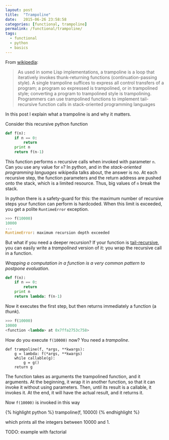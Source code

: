 ```yaml
---
layout: post
title:  "Trampoline"
date:   2015-06-26 23:58:58
categories: [functional, trampoline]
permalink: /functional/trampoline/
tags:
  - functional
  - python
  - basics
---
```


From [wikipedia][wiki-trampoline]:

> As used in some Lisp implementations, a trampoline is a loop that iteratively invokes thunk-returning functions (continuation-passing style).
> A single trampoline suffices to express all control transfers of a program; a program so expressed is trampolined, or in trampolined style;
> converting a program to trampolined style is trampolining. Programmers can use trampolined functions to implement tail-recursive function
> calls in stack-oriented programming languages

In this post I explain what a trampoline is and why it matters.

Consider this recursive python function

```python
def f(n):
    if n == 0:
        return
    print n
    return f(n-1)
```

This function performs `n` recursive calls when invoked with parameter `n`.
Can you use any value for `n`? In python, and in the *stack-oriented programming languages*
wikipedia talks about, the answer is no. At each recursive step, the function parameters
and the return address are pushed onto the stack, which is a limited resource.
Thus, big values of `n` break the stack.

In python there is a safety-guard for this: the maximum number of recursive steps your function
can perform is hardcoded. When this limit is exceeded, you get a polite `RuntimeError` exception.

```python
>>> f(10000)
10000
...
RuntimeError: maximum recursion depth exceeded
```

But what if you need a deeper recursion? If your function is [tail-recursive][wiki-tailrec],
you can easily write a *trampolined* version of it: you wrap the recursive call in a function.

*Wrapping a computation in a function is a very common pattern to postpone evaluation.*

```python
def f(n):
    if n == 0:
        return
    print n
    return lambda: f(n-1)
```


Now it executes the first step, but then returns immediately a function (a *thunk*).

```python
>>> f(10000)
10000
<function <lambda> at 0x7ffa2753c758>
```


How do you execute `f(10000)` now? You need a *trampoline*.

```
def trampoline(f, *args, **kwargs):
    g = lambda: f(*args, **kwargs)
    while callable(g):
        g = g()
    return g
```

The function takes as arguments the trampolined function, and it arguments.
At the beginning, it wrap it in another function, so that it can invoke it without
using parameters. Then, until its result is a callable, it invokes it.
At the end, it will have the actual result, and it returns it.

Now `f(10000)` is invoked in this way

{% highlight python %}
trampoline(f, 10000)
{% endhighlight %}

which prints all the integers between 10000 and 1.

TODO: example with factorial

[wiki-trampoline]: https://en.wikipedia.org/wiki/Trampoline_%28computing%29
[wiki-tailrec]: https://en.wikipedia.org/wiki/Tail_call
